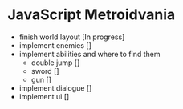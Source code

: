 # JavaScript Metroidvania

- finish world layout [In progress]
- implement enemies []
- implement abilities and where to find them
  - double jump []
  - sword []
  - gun []
- implement dialogue []
- implement ui []
